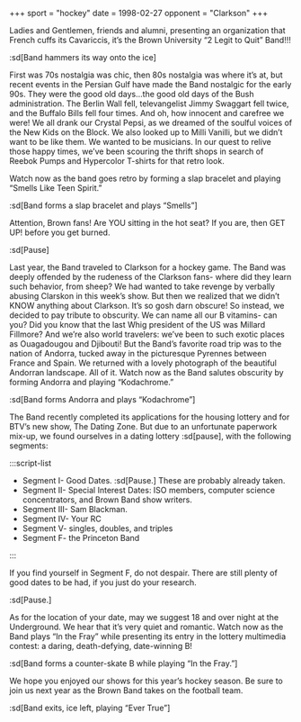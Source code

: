 +++
sport = "hockey"
date = 1998-02-27
opponent = "Clarkson"
+++

Ladies and Gentlemen, friends and alumni, presenting an organization that French cuffs its Cavariccis, it’s the Brown University “2 Legit to Quit” Band!!!

:sd[Band hammers its way onto the ice]

First was 70s nostalgia was chic, then 80s nostalgia was where it’s at, but recent events in the Persian Gulf have made the Band nostalgic for the early 90s. They were the good old days...the good old days of the Bush administration. The Berlin Wall fell, televangelist Jimmy Swaggart fell twice, and the Buffalo Bills fell four times. And oh, how innocent and carefree we were! We all drank our Crystal Pepsi, as we dreamed of the soulful voices of the New Kids on the Block. We also looked up to Milli Vanilli, but we didn’t want to be like them. We wanted to be musicians. In our quest to relive those happy times, we’ve been scouring the thrift shops in search of Reebok Pumps and Hypercolor T-shirts for that retro look.

Watch now as the band goes retro by forming a slap bracelet and playing “Smells Like Teen Spirit.”

:sd[Band forms a slap bracelet and plays “Smells”]

Attention, Brown fans! Are YOU sitting in the hot seat? If you are, then GET UP! before you get burned.

:sd[Pause]

Last year, the Band traveled to Clarkson for a hockey game. The Band was deeply offended by the rudeness of the Clarkson fans- where did they learn such behavior, from sheep? We had wanted to take revenge by verbally abusing Clarskon in this week’s show. But then we realized that we didn’t KNOW anything about Clarkson. It’s so gosh darn obscure! So instead, we decided to pay tribute to obscurity. We can name all our B vitamins- can you? Did you know that the last Whig president of the US was Millard Fillmore? And we’re also world travelers: we’ve been to such exotic places as Ouagadougou and Djibouti! But the Band’s favorite road trip was to the nation of Andorra, tucked away in the picturesque Pyrennes between France and Spain. We returned with a lovely photograph of the beautiful Andorran landscape. All of it. Watch now as the Band salutes obscurity by forming Andorra and playing “Kodachrome.”

:sd[Band forms Andorra and plays “Kodachrome”]

The Band recently completed its applications for the housing lottery and for BTV’s new show, The Dating Zone. But due to an unfortunate paperwork mix-up, we found ourselves in a dating lottery :sd[pause], with the following segments:

:::script-list

- Segment I- Good Dates. :sd[Pause.] These are probably already taken.
- Segment II- Special Interest Dates: ISO members, computer science concentrators, and Brown Band show writers.
- Segment III- Sam Blackman.
- Segment IV- Your RC
- Segment V- singles, doubles, and triples
- Segment F- the Princeton Band

:::

If you find yourself in Segment F, do not despair. There are still plenty of good dates to be had, if you just do your research.

:sd[Pause.]

As for the location of your date, may we suggest 18 and over night at the Underground. We hear that it’s very quiet and romantic. Watch now as the Band plays “In the Fray” while presenting its entry in the lottery multimedia contest: a daring, death-defying, date-winning B!

:sd[Band forms a counter-skate B while playing “In the Fray.”]

We hope you enjoyed our shows for this year’s hockey season. Be sure to join us next year as the Brown Band takes on the football team.

:sd[Band exits, ice left, playing “Ever True”]
